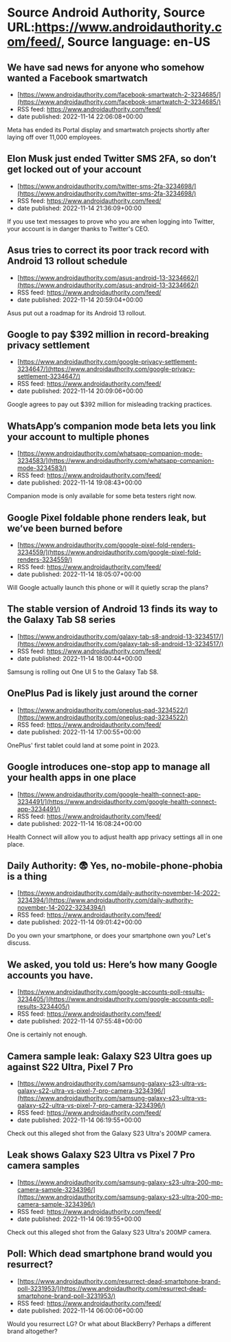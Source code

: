 # Source Android Authority, Source URL:https://www.androidauthority.com/feed/, Source language: en-US

## We have sad news for anyone who somehow wanted a Facebook smartwatch
 - [https://www.androidauthority.com/facebook-smartwatch-2-3234685/](https://www.androidauthority.com/facebook-smartwatch-2-3234685/)
 - RSS feed: https://www.androidauthority.com/feed/
 - date published: 2022-11-14 22:06:08+00:00

Meta has ended its Portal display and smartwatch projects shortly after laying off over 11,000 employees.

## Elon Musk just ended Twitter SMS 2FA, so don’t get locked out of your account
 - [https://www.androidauthority.com/twitter-sms-2fa-3234698/](https://www.androidauthority.com/twitter-sms-2fa-3234698/)
 - RSS feed: https://www.androidauthority.com/feed/
 - date published: 2022-11-14 21:36:09+00:00

If you use text messages to prove who you are when logging into Twitter, your account is in danger thanks to Twitter's CEO.

## Asus tries to correct its poor track record with Android 13 rollout schedule
 - [https://www.androidauthority.com/asus-android-13-3234662/](https://www.androidauthority.com/asus-android-13-3234662/)
 - RSS feed: https://www.androidauthority.com/feed/
 - date published: 2022-11-14 20:59:04+00:00

Asus put out a roadmap for its Android 13 rollout.

## Google to pay $392 million in record-breaking privacy settlement
 - [https://www.androidauthority.com/google-privacy-settlement-3234647/](https://www.androidauthority.com/google-privacy-settlement-3234647/)
 - RSS feed: https://www.androidauthority.com/feed/
 - date published: 2022-11-14 20:09:06+00:00

Google agrees to pay out $392 million for misleading tracking practices.

## WhatsApp’s companion mode beta lets you link your account to multiple phones
 - [https://www.androidauthority.com/whatsapp-companion-mode-3234583/](https://www.androidauthority.com/whatsapp-companion-mode-3234583/)
 - RSS feed: https://www.androidauthority.com/feed/
 - date published: 2022-11-14 19:08:43+00:00

Companion mode is only available for some beta testers right now.

## Google Pixel foldable phone renders leak, but we’ve been burned before
 - [https://www.androidauthority.com/google-pixel-fold-renders-3234559/](https://www.androidauthority.com/google-pixel-fold-renders-3234559/)
 - RSS feed: https://www.androidauthority.com/feed/
 - date published: 2022-11-14 18:05:07+00:00

Will Google actually launch this phone or will it quietly scrap the plans?

## The stable version of Android 13 finds its way to the Galaxy Tab S8 series
 - [https://www.androidauthority.com/galaxy-tab-s8-android-13-3234517/](https://www.androidauthority.com/galaxy-tab-s8-android-13-3234517/)
 - RSS feed: https://www.androidauthority.com/feed/
 - date published: 2022-11-14 18:00:44+00:00

Samsung is rolling out One UI 5 to the Galaxy Tab S8.

## OnePlus Pad is likely just around the corner
 - [https://www.androidauthority.com/oneplus-pad-3234522/](https://www.androidauthority.com/oneplus-pad-3234522/)
 - RSS feed: https://www.androidauthority.com/feed/
 - date published: 2022-11-14 17:00:55+00:00

OnePlus' first tablet could land at some point in 2023.

## Google introduces one-stop app to manage all your health apps in one place
 - [https://www.androidauthority.com/google-health-connect-app-3234491/](https://www.androidauthority.com/google-health-connect-app-3234491/)
 - RSS feed: https://www.androidauthority.com/feed/
 - date published: 2022-11-14 16:08:24+00:00

Health Connect will allow you to adjust health app privacy settings all in one place.

## Daily Authority: 😨 Yes, no-mobile-phone-phobia is a thing
 - [https://www.androidauthority.com/daily-authority-november-14-2022-3234394/](https://www.androidauthority.com/daily-authority-november-14-2022-3234394/)
 - RSS feed: https://www.androidauthority.com/feed/
 - date published: 2022-11-14 09:01:42+00:00

Do you own your smartphone, or does your smartphone own you? Let's discuss.

## We asked, you told us: Here’s how many Google accounts you have.
 - [https://www.androidauthority.com/google-accounts-poll-results-3234405/](https://www.androidauthority.com/google-accounts-poll-results-3234405/)
 - RSS feed: https://www.androidauthority.com/feed/
 - date published: 2022-11-14 07:55:48+00:00

One is certainly not enough.

## Camera sample leak: Galaxy S23 Ultra goes up against S22 Ultra, Pixel 7 Pro
 - [https://www.androidauthority.com/samsung-galaxy-s23-ultra-vs-galaxy-s22-ultra-vs-pixel-7-pro-camera-3234396/](https://www.androidauthority.com/samsung-galaxy-s23-ultra-vs-galaxy-s22-ultra-vs-pixel-7-pro-camera-3234396/)
 - RSS feed: https://www.androidauthority.com/feed/
 - date published: 2022-11-14 06:19:55+00:00

Check out this alleged shot from the Galaxy S23 Ultra's 200MP camera.

## Leak shows Galaxy S23 Ultra vs Pixel 7 Pro camera samples
 - [https://www.androidauthority.com/samsung-galaxy-s23-ultra-200-mp-camera-sample-3234396/](https://www.androidauthority.com/samsung-galaxy-s23-ultra-200-mp-camera-sample-3234396/)
 - RSS feed: https://www.androidauthority.com/feed/
 - date published: 2022-11-14 06:19:55+00:00

Check out this alleged shot from the Galaxy S23 Ultra's 200MP camera.

## Poll: Which dead smartphone brand would you resurrect?
 - [https://www.androidauthority.com/resurrect-dead-smartphone-brand-poll-3231953/](https://www.androidauthority.com/resurrect-dead-smartphone-brand-poll-3231953/)
 - RSS feed: https://www.androidauthority.com/feed/
 - date published: 2022-11-14 06:00:06+00:00

Would you resurrect LG? Or what about BlackBerry? Perhaps a different brand altogether?
